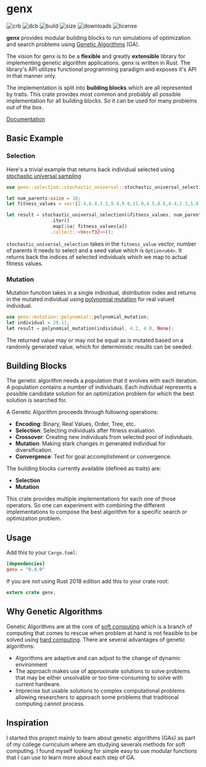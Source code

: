 # genx

![crb](https://img.shields.io/crates/v/genx.svg)
![dcb](https://docs.rs/genx/badge.svg)
![build](https://img.shields.io/github/workflow/status/king-11/genx/Rust)
![size](https://img.shields.io/github/languages/code-size/king-11/genx)
![downloads](https://img.shields.io/crates/d/genx?color=rgb%2849%20190%20224%29)
![license](https://img.shields.io/github/license/king-11/genx)

**genx** provides modular building blocks to run simulations of  optimization and search problems using [Genetic Algorithms](https://en.wikipedia.org/wiki/Genetic_algorithm) (GA).

The vision for genx is to be a __flexible__ and greatly __extensible__ library for implementing genetic algorithm applications. genx is written in Rust. The library's API utilizes functional programming paradigm and exposes it's API in that manner only.

The implementation is split into __building blocks__ which are all represented by traits. This crate provides most common and probably all possible implementation for all building blocks. So it can be used for many problems out of the box.

[Documentation](https://docs.rs/genx/)

## Basic Example

### Selection

Here's a trivial example that returns back individual selected using [stochastic universal sampling](https://en.wikipedia.org/wiki/Stochastic_universal_sampling)

```rust
use genx::selection::stochastic_universal::stochastic_universal_selection;

let num_parents:usize = 10;
let fitness_values = vec![2.4,8.4,3.2,9.4,9.0,11.0,4.5,0.6,4.4,2.3,5.6,10.0,0.2,9.0,4.8,7.7];

let result = stochastic_universal_selection(&fitness_values, num_parents, None)
                .iter()
                .map(|&a| fitness_values[a])
                .collect::<Vec<f32>>();
```

`stochastic_universal_selection` takes in the `fitness_value` vector, number of parents it needs to select and a seed value which is `Option<u64>`. It returns back the indices of selected individuals which we map to actual fitness values.

### Mutation

Mutation function takes in a single individual, distribution index and returns in the mutated individual using [polynomial mutation](https://www.iitk.ac.in/kangal/papers/k2012016.pdf) for real valued individual.

```rust
use genx::mutation::polynomial::polynomial_mutation;
let individual = 29.11;
let result = polynomial_mutation(individual, 4.2, 4.0, None);
```

The returned value may or may not be equal as is mutated based on a randomly generated value, which for deterministic results can be seeded.

## Building Blocks

The genetic algorithm needs a population that it evolves with each iteration. A population contains a number of individuals. Each individual represents a possible candidate solution for an optimization problem for which the best solution is searched for.

A Genetic Algorithm proceeds through following operations:

- __Encoding__: Binary, Real Values, Order, Tree, etc.
- __Selection__: Selecting individuals after fitness evaluation.
- __Crossover__: Creating new individuals from selected pool of individuals.
- __Mutation__: Making stark changes in generated individual for diversification.
- __Convergence__: Test for goal accomplishment or convergence.

The building blocks currently available (defined as traits) are:

- __Selection__
- __Mutation__

This crate provides multiple implementations for each one of those operators. So one can experiment with combining the different implementations to compose the best algorithm for a specific search or optimization problem.

## Usage

Add this to your `Cargo.toml`:

```toml
[dependencies]
genx = "0.4.0"
```

If you are not using Rust 2018 edition add this to your crate root:

```rust
extern crate genx;
```


## Why Genetic Algorithms

Genetic Algorithms are at the core of [soft computing](https://en.wikipedia.org/wiki/Soft_computing) which is a branch of computing that comes to rescue when problem at hand is not feasible to be solved using [hard computing](http://www2.cs.uh.edu/~ceick/6367/Soft-Computing.pdf). There are several advantages of genetic algorithms:

- Algorithms are adaptive and can adjust to the change of dynamic environment​
- The approach makes use of approximate solutions to solve problems that may be either unsolvable or too time-consuming to solve with current hardware.​
- Imprecise but usable solutions to complex computational problems allowing researchers to approach some problems that traditional computing cannot process.​

## Inspiration

I started this project mainly to learn about genetic algorithms (GAs) as part of my college curriculum where am studying severals methods for soft computing. I found myself looking for simple easy to use modular functions that I can use to learn more about each step of GA.
